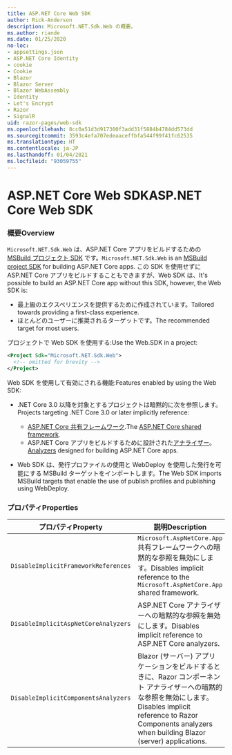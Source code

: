 ```yaml
---
title: ASP.NET Core Web SDK
author: Rick-Anderson
description: Microsoft.NET.Sdk.Web の概要。
ms.author: riande
ms.date: 01/25/2020
no-loc:
- appsettings.json
- ASP.NET Core Identity
- cookie
- Cookie
- Blazor
- Blazor Server
- Blazor WebAssembly
- Identity
- Let's Encrypt
- Razor
- SignalR
uid: razor-pages/web-sdk
ms.openlocfilehash: 8cc0a51d3d917300f3add31f5884b4784dd573dd
ms.sourcegitcommit: 3593c4efa707edeaaceffbfa544f99f41fc62535
ms.translationtype: HT
ms.contentlocale: ja-JP
ms.lasthandoff: 01/04/2021
ms.locfileid: "93059755"
---
```

# <a name="aspnet-core-web-sdk"></a><span data-ttu-id="7074b-103">ASP.NET Core Web SDK</span><span class="sxs-lookup"><span data-stu-id="7074b-103">ASP.NET Core Web SDK</span></span>

### <a name="overview"></a><span data-ttu-id="7074b-104">概要</span><span class="sxs-lookup"><span data-stu-id="7074b-104">Overview</span></span>

<span data-ttu-id="7074b-105">`Microsoft.NET.Sdk.Web` は、ASP.NET Core アプリをビルドするための [MSBuild プロジェクト SDK](/visualstudio/msbuild/how-to-use-project-sdk) です。</span><span class="sxs-lookup"><span data-stu-id="7074b-105">`Microsoft.NET.Sdk.Web` is an [MSBuild project SDK](/visualstudio/msbuild/how-to-use-project-sdk) for building ASP.NET Core apps.</span></span> <span data-ttu-id="7074b-106">この SDK を使用せずに ASP.NET Core アプリをビルドすることもできますが、Web SDK は、</span><span class="sxs-lookup"><span data-stu-id="7074b-106">It's possible to build an ASP.NET Core app without this SDK, however, the Web SDK is:</span></span>

* <span data-ttu-id="7074b-107">最上級のエクスペリエンスを提供するために作成されています。</span><span class="sxs-lookup"><span data-stu-id="7074b-107">Tailored towards providing a first-class experience.</span></span>
* <span data-ttu-id="7074b-108">ほとんどのユーザーに推奨されるターゲットです。</span><span class="sxs-lookup"><span data-stu-id="7074b-108">The recommended target for most users.</span></span>

<span data-ttu-id="7074b-109">プロジェクトで Web SDK を使用する:</span><span class="sxs-lookup"><span data-stu-id="7074b-109">Use the Web.SDK in a project:</span></span>

  ```xml
  <Project Sdk="Microsoft.NET.Sdk.Web">
    <!-- omitted for brevity -->
  </Project>
  ```

<span data-ttu-id="7074b-110">Web SDK を使用して有効にされる機能:</span><span class="sxs-lookup"><span data-stu-id="7074b-110">Features enabled by using the Web SDK:</span></span>

* <span data-ttu-id="7074b-111">.NET Core 3.0 以降を対象とするプロジェクトは暗黙的に次を参照します。</span><span class="sxs-lookup"><span data-stu-id="7074b-111">Projects targeting .NET Core 3.0 or later implicitly reference:</span></span>

  * <span data-ttu-id="7074b-112">[ASP.NET Core 共有フレームワーク](xref:fundamentals/metapackage-app).</span><span class="sxs-lookup"><span data-stu-id="7074b-112">The [ASP.NET Core shared framework](xref:fundamentals/metapackage-app).</span></span>
  * <span data-ttu-id="7074b-113">ASP.NET Core アプリをビルドするために設計された[アナライザー](/visualstudio/extensibility/getting-started-with-roslyn-analyzers)。</span><span class="sxs-lookup"><span data-stu-id="7074b-113">[Analyzers](/visualstudio/extensibility/getting-started-with-roslyn-analyzers) designed for building ASP.NET Core apps.</span></span>
* <span data-ttu-id="7074b-114">Web SDK は、発行プロファイルの使用と WebDeploy を使用した発行を可能にする MSBuild ターゲットをインポートします。</span><span class="sxs-lookup"><span data-stu-id="7074b-114">The Web SDK imports MSBuild targets that enable the use of publish profiles and publishing using WebDeploy.</span></span>

### <a name="properties"></a><span data-ttu-id="7074b-115">プロパティ</span><span class="sxs-lookup"><span data-stu-id="7074b-115">Properties</span></span>

| <span data-ttu-id="7074b-116">プロパティ</span><span class="sxs-lookup"><span data-stu-id="7074b-116">Property</span></span> | <span data-ttu-id="7074b-117">説明</span><span class="sxs-lookup"><span data-stu-id="7074b-117">Description</span></span> |
| -------- | ----------- |
| `DisableImplicitFrameworkReferences` | <span data-ttu-id="7074b-118">`Microsoft.AspNetCore.App` 共有フレームワークへの暗黙的な参照を無効にします。</span><span class="sxs-lookup"><span data-stu-id="7074b-118">Disables implicit reference to the `Microsoft.AspNetCore.App` shared framework.</span></span> |
| `DisableImplicitAspNetCoreAnalyzers` | <span data-ttu-id="7074b-119">ASP.NET Core アナライザーへの暗黙的な参照を無効にします。</span><span class="sxs-lookup"><span data-stu-id="7074b-119">Disables implicit reference to ASP.NET Core analyzers.</span></span> |
| `DisableImplicitComponentsAnalyzers` | <span data-ttu-id="7074b-120">Blazor (サーバー) アプリケーションをビルドするときに、Razor コンポーネント アナライザーへの暗黙的な参照を無効にします。</span><span class="sxs-lookup"><span data-stu-id="7074b-120">Disables implicit reference to Razor Components analyzers when building Blazor (server) applications.</span></span> |
